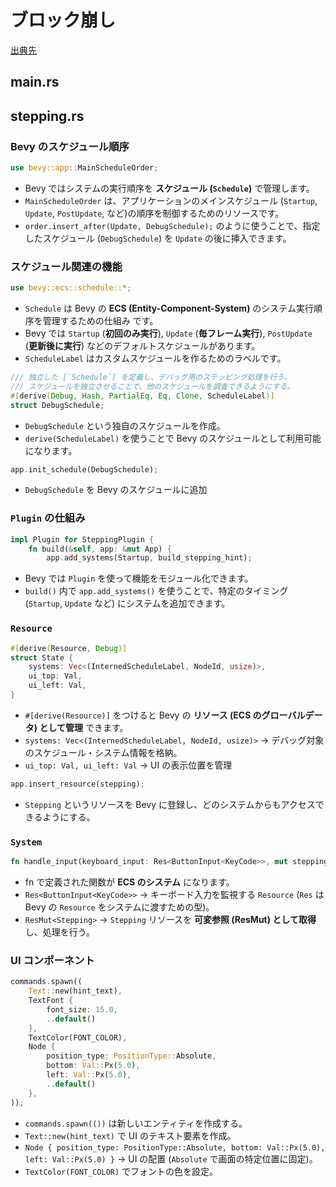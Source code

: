 # ブロック崩し

[出典先](https://github.com/bevyengine/bevy/blob/latest/examples/games/breakout.rs)

## main.rs

## stepping.rs

### Bevy のスケジュール順序

```rust
use bevy::app::MainScheduleOrder;
```

- Bevy ではシステムの実行順序を **スケジュール (`Schedule`)** で管理します。
- `MainScheduleOrder` は、アプリケーションのメインスケジュール (`Startup`, `Update`, `PostUpdate`, など)の順序を制御するためのリソースです。
- `order.insert_after(Update, DebugSchedule);` のように使うことで、指定したスケジュール (`DebugSchedule`) を `Update` の後に挿入できます。

### スケジュール関連の機能

```rust
use bevy::ecs::schedule::*;
```

- `Schedule` は Bevy の **ECS (Entity-Component-System)** のシステム実行順序を管理するための仕組み です。
- Bevy では `Startup` (**初回のみ実行**), `Update` (**毎フレーム実行**), `PostUpdate` (**更新後に実行**) などのデフォルトスケジュールがあります。
- `ScheduleLabel` はカスタムスケジュールを作るためのラベルです。

```rust
/// 独立した [`Schedule`] を定義し、デバッグ用のステッピング処理を行う。
/// スケジュールを独立させることで、他のスケジュールを調査できるようにする。
#[derive(Debug, Hash, PartialEq, Eq, Clone, ScheduleLabel)]
struct DebugSchedule;
```

- `DebugSchedule` という独自のスケジュールを作成。
- `derive(ScheduleLabel)` を使うことで Bevy のスケジュールとして利用可能になります。

```rust
app.init_schedule(DebugSchedule);
```

- `DebugSchedule` を Bevy のスケジュールに追加

### `Plugin` の仕組み

```rust
impl Plugin for SteppingPlugin {
    fn build(&self, app: &mut App) {
        app.add_systems(Startup, build_stepping_hint);

```

- Bevy では `Plugin` を使って機能をモジュール化できます。
- `build()` 内で `app.add_systems()` を使うことで、特定のタイミング (`Startup`, `Update` など) にシステムを追加できます。

### `Resource`

```rust
#[derive(Resource, Debug)]
struct State {
    systems: Vec<(InternedScheduleLabel, NodeId, usize)>,
    ui_top: Val,
    ui_left: Val,
}
```

- `#[derive(Resource)]` をつけると Bevy の **リソース (ECS のグローバルデータ) として管理** できます。
- `systems: Vec<(InternedScheduleLabel, NodeId, usize)>`
  → デバッグ対象のスケジュール・システム情報を格納。
- `ui_top: Val, ui_left: Val`
  → UI の表示位置を管理

```rust
app.insert_resource(stepping);
```

- `Stepping` というリソースを Bevy に登録し、どのシステムからもアクセスできるようにする。

### `System`

```rust
fn handle_input(keyboard_input: Res<ButtonInput<KeyCode>>, mut stepping: ResMut<Stepping>) {
```

- fn で定義された関数が **ECS のシステム** になります。
- `Res<ButtonInput<KeyCode>>`
  → キーボード入力を監視する `Resource` (`Res` は Bevy の `Resource` をシステムに渡すための型)。
- `ResMut<Stepping>`
  → `Stepping` リソースを **可変参照 (ResMut) として取得** し、処理を行う。

### UI コンポーネント

```rust
commands.spawn((
    Text::new(hint_text),
    TextFont {
        font_size: 15.0,
        ..default()
    },
    TextColor(FONT_COLOR),
    Node {
        position_type: PositionType::Absolute,
        bottom: Val::Px(5.0),
        left: Val::Px(5.0),
        ..default()
    },
));
```

- `commands.spawn(())` は新しいエンティティを作成する。
- `Text::new(hint_text)` で UI のテキスト要素を作成。
- `Node { position_type: PositionType::Absolute, bottom: Val::Px(5.0), left: Val::Px(5.0) }`
  → UI の配置 (`Absolute` で画面の特定位置に固定)。
- `TextColor(FONT_COLOR)` でフォントの色を設定。
